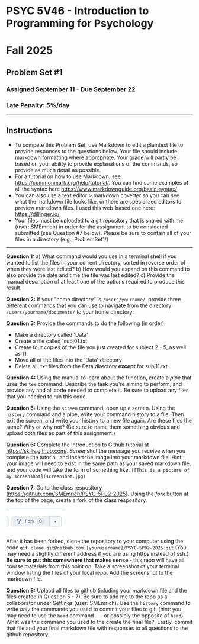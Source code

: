# PSYC 5V46 - Introduction to Programming for Psychology
# Fall 2025

## Problem Set #1
### Assigned September 11 - Due September 22
### Late Penalty: 5%/day
---
## Instructions
- To compete this Problem Set, use Markdown to edit a plaintext file to provide responses to the questions below. Your file should include markdown formatting where appropriate. Your grade will partly be based on your ability to provide explanations of the commands, so provide as much detail as possible. 
- For a tutorial on how to use Markdown, see: https://commonmark.org/help/tutorial/. You can find some examples of all the syntax here  https://www.markdownguide.org/basic-syntax/
-  You can also use a text editor > markdown coverter so you can see what the markdown file looks like, or there are specialized editors to preview markdown files. I used this web-based one here: https://dillinger.io/
- Your files must be uploaded to a git repository that is shared with me (user: SMEmrich) in order for the assignment to be considered submitted (see Question #7 below). Please be sure to contain all of your files in a directory (e.g., ProblemSet1/)

---

**Question 1:** a) What command would you use in a terminal shell if you wanted to list the files in your current directory, sorted in reverse order of when they were last edited? b) How would you expand on this command to also provide the date and time the file was last edited? c) Provide the manual description of at least one of the options required to produce this result.

**Question 2:** If your "home directory" is ```/users/yourname/```, provide three different commands that you can use to navigate from the directory ```/users/yourname/documents/``` to your home directory: 

**Question 3:** Provide the commands to do the following (in order):
* Make a directory called 'Data'
* Create a file called 'subj01.txt'
* Create four copies of the file you just created for subject 2 - 5, as well as 11.
* Move all of the files into the 'Data' directory
* Delete all .txt files from the Data directory **except** for subj11.txt

**Question 4:** Using the manual to learn about the function, create a _pipe_ that uses the ```tee``` command. Describe the task you're aiming to perform, and provide any and all code needed to complete it. Be sure to upload any files that you needed to run this code.

**Question 5:** Using the ```screen``` command, open up a screen. Using the ```history``` command and a pipe, write your command history to a file. Then exit the screen, and write your history to a new file again. Are these files the same? Why or why not? (Be sure to name them something obvious and upload both files as part of this assignment.)

**Question 6:** Complete the Introduction to Github tutorial at https://skills.github.com/. Screenshot the message you receive when you complete the tutorial, and insert the image into your markdown file. Hint: your image will need to exist in the same path as your saved markdown file, and your code will take the form of something like: ``![This is a picture of my screenshot](screenshot.jpg)``

**Question 7:** Go to the class respository (https://github.com/SMEmrich/PSYC-5P02-2025). Using the *fork* button at the top of the page, create a fork of the class respository. 

![forkimage](fork.png)

After it has been forked, clone the repository to your computer using the code ``git clone git@github.com:[yourusername]/PSYC-5P02-2025.git`` (You may need a slightly different address if you are using https instead of ssh.) **Be sure to put this somewhere that makes sense** - this repo will have all course materials from this point on. Take a screenshot of your terminal window listing the files of your local repo. Add the screenshot to the markdown file. 

**Question 8:** Uplaod all files to github (inluding your markdown file and the files created in Question 5 - 7).  Be sure to add me to the repo as a collaborator under Settings (user: SMEmrich). Use the ```history``` command to write _only_ the commands you used to commit your files to git. (hint: you may need to use the ```head``` command --- or possibly the opposite of ```head```). What was the command you used to the create the final file?. Lastly, commit that file and your final markdown file with responses to all questions to the github repository. 







